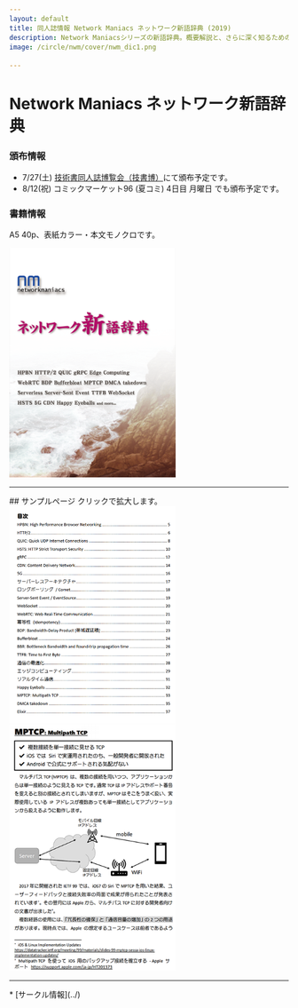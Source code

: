 ```yaml
---
layout: default
title: 同人誌情報 Network Maniacs ネットワーク新語辞典 (2019)
description: Network Maniacsシリーズの新語辞典。概要解説と、さらに深く知るためのポインタを示す。
image: /circle/nwm/cover/nwm_dic1.png

---
```


Network Maniacs ネットワーク新語辞典
====

### 頒布情報

* 7/27(土) [技術書同人誌博覧会（技書博）](https://gishohaku.dev/)にて頒布予定です。
* 8/12(祝) コミックマーケット96 (夏コミ) 4日目 月曜日 でも頒布予定です。

### 書籍情報
A5 40p、表紙カラー・本文モノクロです。

<a href="./cover/nwm_dic1.png" rel="lightbox">
  <img src="./cover/nwm_dic1.png" alt="表紙" style="width: 300px;"/>
</a>

<hr/>
## サンプルページ
クリックで拡大します。


<a href="./sample/nwm_dic1_index.png" rel="lightbox">
  <img src="./sample/nwm_dic1_index.png" alt="目次" style="width: 300px;"/>
</a>
<a href="./sample/nwm_dic1_mptcp.png" rel="lightbox">
  <img src="./sample/nwm_dic1_mptcp.png" alt="内容サンプル1" style="width: 300px;"/>
</a>

<hr/>
* [サークル情報](../)
